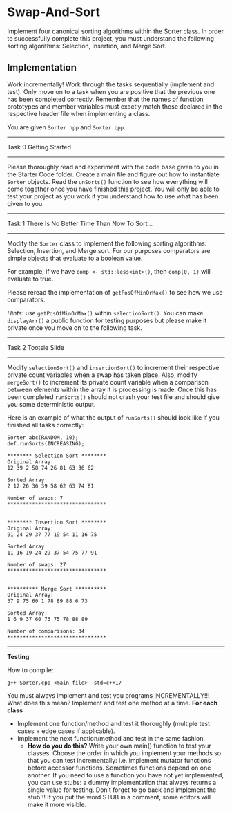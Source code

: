 # Swap-And-Sort

Implement four canonical sorting algorithms within the Sorter class. In order to successfully complete this project, you must understand the following 
sorting algorithms: Selection, Insertion, and Merge Sort.

## Implementation

Work incrementally! Work through the tasks sequentially (implement and test). Only move on to a task when you are positive that the previous one has 
been completed correctly. Remember that the names of function prototypes and member variables must exactly match those declared in the respective header 
file when implementing a class.

You are given ```Sorter.hpp``` and ```Sorter.cpp```.

___
Task 0   Getting Started
___

Please thoroughly read and experiment with the code base given to you in the Starter Code folder. Create a main file and figure out how to instantiate 
```Sorter``` objects. Read the ```unSorts()``` function to see how everything will come together once you have finished this project. You will only be 
able to test your project as you work if you understand how to use what has been given to you.

___
Task 1   There Is No Better Time Than Now To Sort…
___

Modify the ```Sorter``` class to implement the following sorting algorithms: Selection, Insertion, and Merge sort. For our purposes comparators are simple 
objects that evaluate to a boolean value.

For example, if we have ```comp <- std::less<int>()```, then ```comp(0, 1)``` will evaluate to true.

Please reread the implementation of ```getPosOfMinOrMax()``` to see how we use comparators.

*Hints*: use ```getPosOfMinOrMax()``` within ```selectionSort()```. You can make ```displayArr()``` a public function for testing purposes but please make 
it private once you move on to the following task.

___
Task 2   Tootsie Slide
___

Modify ```selectionSort()``` and ```insertionSort()``` to increment their respective private count variables when a swap has taken place. Also, modify 
```mergeSort()``` to increment its private count variable when a comparison between elements within the array it is processing is made. Once this has been 
completed ```runSorts()``` should not crash your test file and should give you some deterministic output.

Here is an example of what the output of ```runSorts()``` should look like if you finished all tasks correctly:

```
Sorter abc(RANDOM, 10);
def.runSorts(INCREASING);

******** Selection Sort ********
Original Array:
12 39 2 58 74 26 81 63 36 62

Sorted Array:
2 12 26 36 39 58 62 63 74 81

Number of swaps: 7
********************************


******** Insertion Sort ********
Original Array:
91 24 29 37 77 19 54 11 16 75

Sorted Array:
11 16 19 24 29 37 54 75 77 91

Number of swaps: 27
********************************


********** Merge Sort **********
Original Array:
37 9 75 60 1 78 89 88 6 73

Sorted Array:
1 6 9 37 60 73 75 78 88 89

Number of comparisons: 34
********************************
```

___
**Testing**

How to compile:

```
g++ Sorter.cpp <main file> -std=c++17
```

You must always implement and test you programs INCREMENTALLY!!! What does this mean? Implement and test one method at a time. **For each class**

* Implement one function/method and test it thoroughly (multiple test cases + edge cases if applicable).
* Implement the next function/method and test in the same fashion. 
  * **How do you do this?** Write your own main() function to test your classes. Choose the order in which you implement your methods so that you 
    can test incrementally: i.e. implement mutator functions before accessor functions. Sometimes functions depend on one another. If you need to 
    use a function you have not yet implemented, you can use stubs: a dummy implementation that always returns a single value for testing. Don’t 
    forget to go back and implement the stub!!! If you put the word STUB in a comment, some editors will make it more visible.













